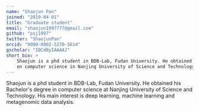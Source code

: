 ```yaml
---
name: "Shaojun Pan"
joined: "2019-04-01"
title: "Graduate student"
email: "shaojun1997777@gmail.com"
github: "psj1997"
twitter: "ShaojunPan"
orcid: "0000-0002-5270-5614"
gscholar: "IQCdByIAAAAJ"
short_bio: >
    Shaojun is a phd student in BDB-Lab, Fudan University. He obtained his Bachelor's degree
    on computer science in Nanjing University of Science and Technology.
---
```


Shaojun is a phd student in BDB-Lab, Fudan University. He obtained his
Bachelor's degree in computer science at Nanjing University of Science and
Technology. His main interest is deep learning, machine learning and
metagenomic data analysis.

